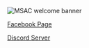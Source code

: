 ![MSAC welcome banner](https://media.discordapp.net/attachments/711807503125577728/711808527282339890/12049634_501716233330308_3167664469842559341_n.jpg)

[Facebook Page](https://www.facebook.com/McGillAnime)

[Discord Server](https://discord.gg/gSAz2GC)
